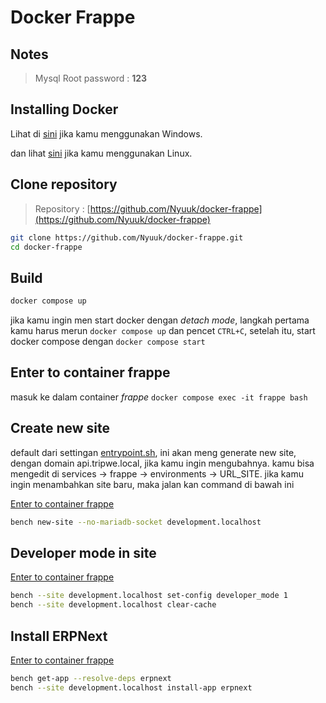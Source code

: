 # Docker Frappe
## Notes
> Mysql Root password : **123**
## Installing Docker
Lihat di [sini](https://docs.docker.com/desktop/install/windows-install/) jika kamu menggunakan Windows.

dan lihat [sini](https://docs.docker.com/engine/install/) jika kamu menggunakan Linux.

## Clone repository
> Repository : [https://github.com/Nyuuk/docker-frappe](https://github.com/Nyuuk/docker-frappe)
```bash
git clone https://github.com/Nyuuk/docker-frappe.git
cd docker-frappe
```

## Build
```bash
docker compose up
```
jika kamu ingin men start docker dengan _detach mode_, langkah pertama kamu harus merun `docker compose up` dan pencet `CTRL+C`, setelah itu, start docker compose dengan `docker compose start`
## Enter to container frappe
masuk ke dalam container _frappe_ `docker compose exec -it frappe bash`

## Create new site
default dari settingan [entrypoint.sh](https://github.com/Nyuuk/docker-frappe/blob/main/entrypoint/entrypoint.sh), ini akan meng generate new site, dengan domain api.tripwe.local, jika kamu ingin mengubahnya. kamu bisa mengedit di services -> frappe -> environments -> URL_SITE. jika kamu ingin menambahkan site baru, maka jalan kan command di bawah ini

[Enter to container frappe](#enter-to-container-frappe)
```bash
bench new-site --no-mariadb-socket development.localhost
```

## Developer mode in site
[Enter to container frappe](#enter-to-container-frappe)
```bash
bench --site development.localhost set-config developer_mode 1
bench --site development.localhost clear-cache
```

## Install ERPNext
[Enter to container frappe](#enter-to-container-frappe)
```bash
bench get-app --resolve-deps erpnext
bench --site development.localhost install-app erpnext
```
